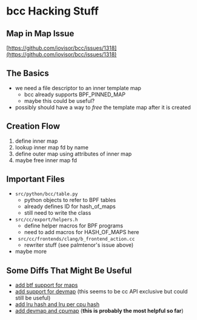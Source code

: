 # bcc Hacking Stuff

## Map in Map Issue

[https://github.com/iovisor/bcc/issues/1318](https://github.com/iovisor/bcc/issues/1318)

## The Basics

- we need a file descriptor to an inner template map
    - bcc already supports BPF_PINNED_MAP
    - maybe this could be useful?
- possibly should have a way to *free* the template map after it is created

## Creation Flow

1. define inner map
2. lookup inner map fd by name
3. define outer map using attributes of inner map
4. maybe free inner map fd

## Important Files

- `src/python/bcc/table.py`
    - python objects to refer to BPF tables
    - already defines ID for hash_of_maps
    - still need to write the class
- `src/cc/export/helpers.h`
    - define helper macros for BPF programs
    - need to add macros for HASH_OF_MAPS here
- ` src/cc/frontends/clang/b_frontend_action.cc`
    - rewriter stuff (see palmtenor's issue above)
- maybe more

## Some Diffs That Might Be Useful

- [add btf support for maps](https://github.com/iovisor/bcc/commit/8300c7bdd7f8599bdeac830cfed05ec8fd51616d)
- [add support for devmap](https://github.com/iovisor/bcc/pull/1979/files) (this seems to be cc API exclusive but could still be useful)
- [add lru hash and lru per cpu hash](https://github.com/iovisor/bcc/pull/836/files)
- [add devmap and cpumap](https://github.com/iovisor/bcc/commit/db410bf3484df3febbc51fe64463677f8a93529a) (**this is
    probably the most helpful so far**)
